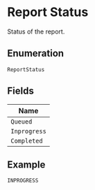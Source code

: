 
# Report Status

Status of the report.

## Enumeration

`ReportStatus`

## Fields

| Name |
|  --- |
| `Queued` |
| `Inprogress` |
| `Completed` |

## Example

```
INPROGRESS
```


